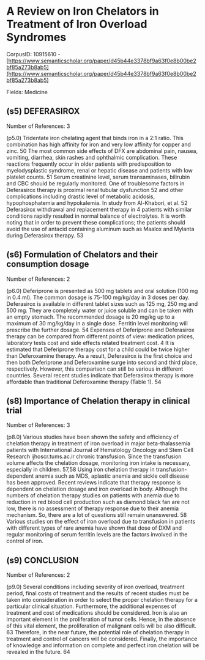 # A Review on Iron Chelators in Treatment of Iron Overload Syndromes

CorpusID: 10915610 - [https://www.semanticscholar.org/paper/d45b44e3378bf9a63f0e8b00be2bf85a273b8ab5](https://www.semanticscholar.org/paper/d45b44e3378bf9a63f0e8b00be2bf85a273b8ab5)

Fields: Medicine

## (s5) DEFERASIROX
Number of References: 3

(p5.0) Tridentate iron chelating agent that binds iron in a 2:1 ratio. This combination has high affinity for iron and very low affinity for copper and zinc. 50 The most common side effects of DFX are abdominal pain, nausea, vomiting, diarrhea, skin rashes and ophthalmic complication. These reactions frequently occur in older patients with predisposition to myelodysplastic syndrome, renal or hepatic disease and patients with low platelet counts. 51 Serum creatinine level, serum transaminases, bilirubin and CBC should be regularly monitored. One of troublesome factors in Deferasirox therapy is proximal renal tubular dysfunction 52 and other complications including drastic level of metabolic acidosis, hypophosphatemia and hypokalemia. In study from Al-Khabori, et al. 52 Deferasirox withdrawal and replacement therapy in 4 patients with similar conditions rapidly resulted in normal balance of electrolytes. It is worth noting that in order to prevent these complications; the patients should avoid the use of antacid containing aluminum such as Maalox and Mylanta during Deferasirox therapy. 53
## (s6) Formulation of Chelators and their consumption dosage
Number of References: 2

(p6.0) Deferiprone is presented as 500 mg tablets and oral solution (100 mg in 0.4 ml). The common dosage is 75-100 mg/kg/day in 3 doses per day. Deferasirox is available in different tablet sizes such as 125 mg, 250 mg and 500 mg. They are completely water or juice soluble and can be taken with an empty stomach. The recommended dosage is 20 mg/kg up to a maximum of 30 mg/kg/day in a single dose. Ferritin level monitoring will prescribe the further dosage. 54 Expenses of Deferiprone and Deferasirox therapy can be compared from different points of view: medication prices, laboratory tests cost and side effects related treatment cost. 4 It is estimated that Deferiprone therapy cost for a child could be twice higher than Deferoxamine therapy. As a result, Deferasirox is the first choice and then both Deferiprone and Deferoxamine surge into second and third place, respectively. However, this comparison can still be various in different countries. Several recent studies indicate that Deferasirox therapy is more affordable than traditional Deferoxamine therapy (Table 1). 54
## (s8) Importance of Chelation therapy in clinical trial
Number of References: 3

(p8.0) Various studies have been shown the safety and efficiency of chelation therapy in treatment of iron overload in major beta-thalassemia patients with International Journal of Hematology Oncology and Stem Cell Research ijhoscr.tums.ac.ir chronic transfusion. Since the transfusion volume affects the chelation dosage, monitoring iron intake is necessary, especially in children. 57,58 Using iron chelation therapy in transfusion-dependent anemia such as MDS, aplastic anemia and sickle cell disease has been approved. Recent reviews indicate that therapy response is dependent on chelation dosage and iron overload in body. Although the numbers of chelation therapy studies on patients with anemia due to reduction in red blood cell production such as diamond black fan are not low, there is no assessment of therapy response due to their anemia mechanism. So, there are a lot of questions still remain unanswered. 58 Various studies on the effect of iron overload due to transfusion in patients with different types of rare anemia have shown that dose of DXM and regular monitoring of serum ferritin levels are the factors involved in the control of iron.
## (s9) CONCLUSION
Number of References: 2

(p9.0) Several conditions including severity of iron overload, treatment period, final costs of treatment and the results of recent studies must be taken into consideration in order to select the proper chelation therapy for a particular clinical situation. Furthermore, the additional expenses of treatment and cost of medications should be considered. Iron is also an important element in the proliferation of tumor cells. Hence, in the absence of this vital element, the proliferation of malignant cells will be also difficult. 63 Therefore, in the near future, the potential role of chelation therapy in treatment and control of cancers will be considered. Finally, the importance of knowledge and information on complete and perfect iron chelation will be revealed in the future. 64 
